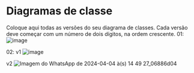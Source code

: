 # Diagramas de classe
Coloque aqui todas as versões do seu diagrama de classes. Cada versão deve começar com um número de dois dígitos, na ordem crescente.
01:
![image](https://github.com/DisciplinasProgramacao/poo-tp-2024-1-programacao-orientada-a-gambiarra/assets/51711866/eed07409-c256-4d6d-b500-9d9927e6ee52)

02:
v1
![image](https://github.com/DisciplinasProgramacao/poo-tp-2024-1-programacao-orientada-a-gambiarra/assets/51711866/ff06dd0f-31a8-4f24-b1c2-b5e0bc2ef774)


v2
![Imagem do WhatsApp de 2024-04-04 à(s) 14 49 27_06886d04](https://github.com/DisciplinasProgramacao/poo-tp-2024-1-programacao-orientada-a-gambiarra/assets/51711866/d8d01978-32ee-4f56-b0cd-4da079f954fc)

